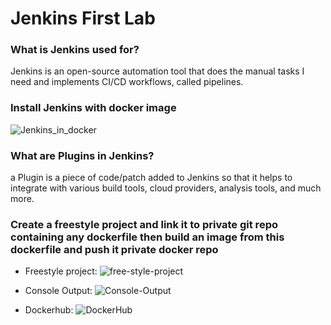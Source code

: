 # Jenkins First Lab

### What is Jenkins used for?
Jenkins is an open-source automation tool that does the manual tasks I need and implements CI/CD workflows, called pipelines.
### Install Jenkins with docker image
![Jenkins_in_docker](https://github.com/abd0Samy/Sprints_Tasks/assets/26736512/6d90be0c-544e-4671-99e2-a98e7a3aea5c)
### What are Plugins in Jenkins?
a Plugin is a piece of code/patch added to Jenkins so that it helps to integrate with various build tools, cloud providers, analysis tools, and much more.
### Create a freestyle project and link it to private git repo containing any dockerfile then build an image from this dockerfile and push it private docker repo

- Freestyle project:
![free-style-project](https://github.com/abd0Samy/Sprints_Tasks/assets/26736512/a0d97edf-8f27-4322-b3a0-809b56624b68)

- Console Output:
![Console-Output](https://github.com/abd0Samy/Sprints_Tasks/assets/26736512/6e5c2ee2-cd03-4491-ad4d-5b70accd4cb8)

- Dockerhub:
![DockerHub](https://github.com/abd0Samy/Sprints_Tasks/assets/26736512/861abe26-8d80-467c-afa5-c6bd086eafb9)
